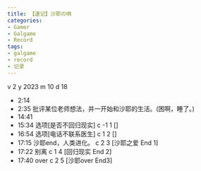 ```yaml
---
title: 【速记】沙耶の唄
categories:
- Gamer
- Galgame
- Record
tags:
- galgame
- record
- 记录
---
```

v 2
y 2023
m 10
d 18
- 2:14
- 2:35
批评某位老师想法，并一开始和沙耶的生活。(困啊，睡了。)
- 14:41
- 15:34
选项[是否不回归现实]
c -1 1 []
- 16:54
选项[电话不联系医生]
c 1 2 []
- 17:15
沙耶end，人类进化。
c 2 3 [沙耶之爱 End 1]
- 17:22
别离
c 1 4 [回归现实 End 2]
- 17:40
over
c 2 5 [沙耶over End3]